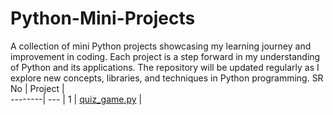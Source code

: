 # Python-Mini-Projects
A collection of mini Python projects showcasing my learning journey and improvement in coding. Each project is a step forward in my understanding of Python and its applications. The repository will be updated regularly as I explore new concepts, libraries, and techniques in Python programming.
SR No   | Project |   
--------| --- |
   1    | [quiz_game.py](https://github.com/Anujin01/python-mini-projects/blob/main/python_projects/quiz_game.py) | 
